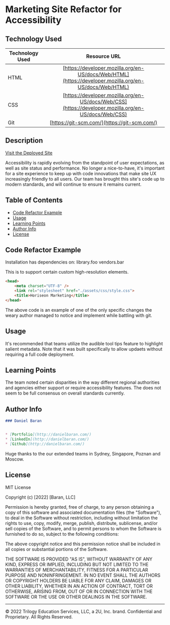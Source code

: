 # Marketing Site Refactor for Accessibility 

## Technology Used 

| Technology Used         | Resource URL           | 
| ------------- |:-------------:| 
| HTML    | [https://developer.mozilla.org/en-US/docs/Web/HTML](https://developer.mozilla.org/en-US/docs/Web/HTML) | 
| CSS     | [https://developer.mozilla.org/en-US/docs/Web/CSS](https://developer.mozilla.org/en-US/docs/Web/CSS)      |   
| Git | [https://git-scm.com/](https://git-scm.com/)     |    

## Description 

[Visit the Deployed Site](https://danielrbaran.github.io/marketing-refactor/)

Accessibility is rapidly evolving from the standpoint of user expectations, as well as site status and performance.  No longer a nice-to-have, it's important for a site experience to keep up with code innovations that make site UX increasingly friendly to all users.  Our team has brought this site's code up to modern standards, and will continue to ensure it remains current.




## Table of Contents


* [Code Refactor Example](#code-refactor-example)
* [Usage](#usage)
* [Learning Points](#learning-points)
* [Author Info](#author-info)
* [License](#license)


## Code Refactor Example

Installation has dependencies on:
library.foo
vendors.bar

This is to support certain custom high-resolution elements.

```html
<head>
    <meta charset="UTF-8" />
    <link rel="stylesheet" href="./assets/css/style.css">
    <title>Horiseon Marketing</title>
</head>
```
The above code is an example of one of the only specific changes the weary author managed to notice and implement while battling with git.



## Usage 

It's recommended that teams utilize the audible tool tips feature to highlight salient metadata.  Note that it was built specifically to allow updaets without requiring a full code deployment.

## Learning Points 

The team noted certain disparities in the way different regional authorities and agencies either support or require accessibility features.  The does not seem to be full consensus on overall standards currently.


## Author Info

```md
### Daniel Baran 


* [Portfolio](http://danielbaran.com/)
* [LinkedIn](http://danielbaran.com/)
* [Github](http://danielbaran.com/)
```

Huge thanks to the our extended teams in Sydney, Singapore, Poznan and Moscow.



## License

MIT License

Copyright (c) [2022] [Baran, LLC]

Permission is hereby granted, free of charge, to any person obtaining a copy
of this software and associated documentation files (the "Software"), to deal
in the Software without restriction, including without limitation the rights
to use, copy, modify, merge, publish, distribute, sublicense, and/or sell
copies of the Software, and to permit persons to whom the Software is
furnished to do so, subject to the following conditions:

The above copyright notice and this permission notice shall be included in all
copies or substantial portions of the Software.

THE SOFTWARE IS PROVIDED "AS IS", WITHOUT WARRANTY OF ANY KIND, EXPRESS OR
IMPLIED, INCLUDING BUT NOT LIMITED TO THE WARRANTIES OF MERCHANTABILITY,
FITNESS FOR A PARTICULAR PURPOSE AND NONINFRINGEMENT. IN NO EVENT SHALL THE
AUTHORS OR COPYRIGHT HOLDERS BE LIABLE FOR ANY CLAIM, DAMAGES OR OTHER
LIABILITY, WHETHER IN AN ACTION OF CONTRACT, TORT OR OTHERWISE, ARISING FROM,
OUT OF OR IN CONNECTION WITH THE SOFTWARE OR THE USE OR OTHER DEALINGS IN THE
SOFTWARE.




---

© 2022 Trilogy Education Services, LLC, a 2U, Inc. brand. Confidential and Proprietary. All Rights Reserved.